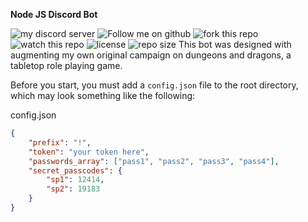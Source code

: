 **Node JS Discord Bot**


![my discord server](https://img.shields.io/discord/452917471817760788?label=my%20server&logo=discord&style=for-the-badge)
![Follow me on github](https://img.shields.io/github/followers/miyamura80?style=for-the-badge)
![fork this repo](https://img.shields.io/github/forks/miyamura80/Node-Js-Discord-Bot?color=%23058ed9&style=for-the-badge)
![watch this repo](https://img.shields.io/github/watchers/miyamura80/Node-Js-Discord-Bot?color=058ed9&style=for-the-badge)
![license](https://img.shields.io/github/license/miyamura80/Node-Js-Discord-Bot?color=058ed9&style=for-the-badge)
![repo size](https://img.shields.io/github/repo-size/miyamura80/Node-Js-Discord-Bot?color=058ed9&style=for-the-badge)
This bot was designed with augmenting my own original campaign on dungeons and dragons, a tabletop role playing game.  

Before you start, you must add a `config.json` file to the root directory, which may look something like the following:


config.json
```json
{
	"prefix": "!",
	"token": "your token here",
	"passwords_array": ["pass1", "pass2", "pass3", "pass4"],
	"secret_passcodes": {
		"sp1": 12414,
		"sp2": 19183
	}
}
```
